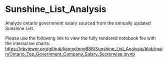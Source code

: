 # Sunshine_List_Analysis
Analyze ontario government salary sourced from the annually updated Sunshine List.

Please use the following link to view the fully rendered notebook file with the interactive charts:
https://nbviewer.org/github/liangyiteng888/Sunshine_List_Analysis/blob/main/Ontario_Top_Government_Company_Salary_Sectorwise.ipynb
